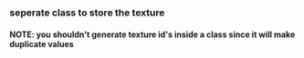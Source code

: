 ### seperate class to store the texture

#### NOTE: you shouldn't generate texture id's inside a class since it will make duplicate values

